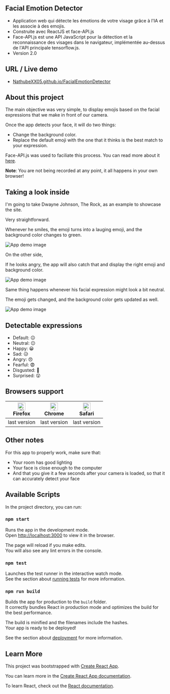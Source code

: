 
## Facial Emotion Detector
- Application web qui détecte les émotions de votre visage grâce à l'IA et les associe à des emojis.
- Construite avec ReactJS et face-API.js
- Face-API.js est une API JavaScript pour la détection et la reconnaissance des visages dans le navigateur, implémentée au-dessus de l'API principale tensorflow.js.
- Version 2.0

## URL / Live demo
- [NathubeXX05.github.io/FacialEmotionDetector](https://nathubexx05.github.io/FacialEmotionDetector/)

## About this project
The main objective was very simple, to display emojis based on the facial expressions that we make in front of our camera.

Once the app detects your face, it will do two things:
- Change the background color.
- Replace the default emoji with the one that it thinks is the best match to your expression.

Face-API.js was used to faciliate this process. You can read more about it [here](https://justadudewhohacks.github.io/face-api.js/docs/).

**Note**: You are not being recorded at any point, it all happens in your own browser!

## Taking a look inside
I'm going to take Dwayne Johnson, The Rock, as an example to showcase the site. 

Very straightforward. 

Whenever he smiles, the emoji turns into a lauging emoji, and the background color changes to green.

![App demo image](https://github.com/louiejancevski/FacialEmotionDetector/blob/master/public/demo.png)

On the other side,

If he looks angry, the app will also catch that and display the right emoji and background color. 

![App demo image](https://github.com/louiejancevski/FacialEmotionDetector/blob/master/public/demo1.png)

Same thing happens whenever his facial expression might look a bit neutral. 

The emoji gets changed, and the background color gets updated as well.

![App demo image](https://github.com/louiejancevski/FacialEmotionDetector/blob/master/public/demo2.png)

## Detectable expressions

- Default:  😐
- Neutral:  😐
- Happy:  😀
- Sad:  😥
- Angry:  😠
- Fearful:  😨
- Disgusted:  🤢
- Surprised:  😲

## Browsers support 

| [<img src="https://raw.githubusercontent.com/alrra/browser-logos/master/src/firefox/firefox_48x48.png" alt="Firefox" width="24px" height="24px" />](http://godban.github.io/browsers-support-badges/)<br/>Firefox | [<img src="https://raw.githubusercontent.com/alrra/browser-logos/master/src/chrome/chrome_48x48.png" alt="Chrome" width="24px" height="24px" />](http://godban.github.io/browsers-support-badges/)<br/>Chrome | [<img src="https://raw.githubusercontent.com/alrra/browser-logos/master/src/safari/safari_48x48.png" alt="Safari" width="24px" height="24px" />](http://godban.github.io/browsers-support-badges/)<br/>Safari |
| --------- | --------- | --------- |
| last version| last version| last version 


## Other notes
For this app to properly work, make sure that:
- Your room has good lighting
- Your face is close enough to the computer
- And that you give it a few seconds after your camera is loaded, so that it can accurately detect your face

## Available Scripts

In the project directory, you can run:

### `npm start`

Runs the app in the development mode.<br />
Open [http://localhost:3000](http://localhost:3000) to view it in the browser.

The page will reload if you make edits.<br />
You will also see any lint errors in the console.

### `npm test`

Launches the test runner in the interactive watch mode.<br />
See the section about [running tests](https://facebook.github.io/create-react-app/docs/running-tests) for more information.

### `npm run build`

Builds the app for production to the `build` folder.<br />
It correctly bundles React in production mode and optimizes the build for the best performance.

The build is minified and the filenames include the hashes.<br />
Your app is ready to be deployed!

See the section about [deployment](https://facebook.github.io/create-react-app/docs/deployment) for more information.

## Learn More
This project was bootstrapped with [Create React App](https://github.com/facebook/create-react-app).

You can learn more in the [Create React App documentation](https://facebook.github.io/create-react-app/docs/getting-started).

To learn React, check out the [React documentation](https://reactjs.org/).
